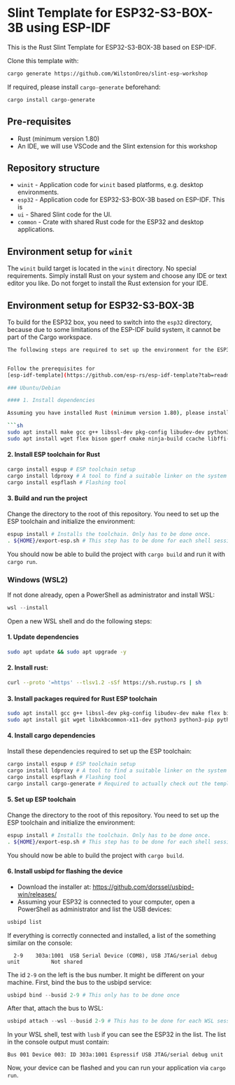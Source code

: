 # Slint Template for ESP32-S3-BOX-3B using ESP-IDF

This is the Rust Slint Template for ESP32-S3-BOX-3B based on ESP-IDF.

Clone this template with:

```sh
cargo generate https://github.com/WilstonOreo/slint-esp-workshop
```

If required, please install `cargo-generate` beforehand:

```sh
cargo install cargo-generate
```

## Pre-requisites

- Rust (minimum version 1.80)
- An IDE, we will use VSCode and the Slint extension for this workshop

## Repository structure

- `winit` - Application code for `winit` based platforms, e.g. desktop environments.
- `esp32` - Application code for ESP32-S3-BOX-3B based on ESP-IDF. This is 
- `ui` - Shared Slint code for the UI.
- `common` - Crate with shared Rust code for the ESP32 and desktop applications.

## Environment setup for `winit`

The `winit` build target is located in the `winit` directory.
No special requirements. Simply install Rust on your system and choose any IDE or text editor you like.
Do not forget to install the Rust extension for your IDE.

## Environment setup for ESP32-S3-BOX-3B

To build for the ESP32 box, you need to switch into the `esp32` directory, because due to some limitations of the ESP-IDF build system, it cannot be part of the Cargo workspace.

```sh
The following steps are required to set up the environment for the ESP32-S3-BOX-3B.


Follow the prerequisites for
[esp-idf-template](https://github.com/esp-rs/esp-idf-template?tab=readme-ov-file#prerequisites).

### Ubuntu/Debian

#### 1. Install dependencies

Assuming you have installed Rust (minimum version 1.80), please install the following packages via `apt`:

```sh
sudo apt install make gcc g++ libssl-dev pkg-config libudev-dev python3 python3-pip python3-venv
sudo apt install wget flex bison gperf cmake ninja-build ccache libffi-dev dfu-util libusb-1.0-0 usbutils
```

#### 2. Install ESP toolchain for Rust

```sh
cargo install espup # ESP toolchain setup
cargo install ldproxy # A tool to find a suitable linker on the system
cargo install espflash # Flashing tool
```

#### 3. Build and run the project

Change the directory to the root of this repository. 
You need to set up the ESP toolchain and initialize the environment:

```sh
espup install # Installs the toolchain. Only has to be done once.
. ${HOME}/export-esp.sh # This step has to be done for each shell session
```

You should now be able to build the project with `cargo build` and run it with `cargo run`.



### Windows (WSL2)

If not done already, open a PowerShell as administrator and install WSL:

```ps1
wsl --install
```

Open a new WSL shell and do the following steps:



#### 1. Update dependencies 

```sh
sudo apt update && sudo apt upgrade -y
```

#### 2. Install rust:

```sh
curl --proto '=https' --tlsv1.2 -sSf https://sh.rustup.rs | sh
```

#### 3. Install packages required for Rust ESP toolchain

```sh
sudo apt install gcc g++ libssl-dev pkg-config libudev-dev make flex bison gperf cmake ccache ninja-build 
sudo apt install git wget libxkbcommon-x11-dev python3 python3-pip python3-venv python3.12-venv libffi-dev dfu-util libusb-1.0-0 usbutils
```

#### 4. Install cargo dependencies

Install these dependencies required to set up the ESP toolchain: 

```sh
cargo install espup # ESP toolchain setup
cargo install ldproxy # A tool to find a suitable linker on the system
cargo install espflash # Flashing tool
cargo install cargo-generate # Required to actually check out the template
```


####  5. Set up ESP toolchain

Change the directory to the root of this repository. 
You need to set up the ESP toolchain and initialize the environment:

```sh
espup install # Installs the toolchain. Only has to be done once.
. ${HOME}/export-esp.sh # This step has to be done for each shell session
```

You should now be able to build the project with `cargo build`.

#### 6. Install usbipd for flashing the device

* Download the installer at: https://github.com/dorssel/usbipd-win/releases/
* Assuming your ESP32 is connected to your computer, open a PowerShell as administrator and list the USB devices:

```ps1
usbipd list
```

If everything is correctly connected and installed, a list of the  something similar on the console: 

```console
  2-9    303a:1001  USB Serial Device (COM8), USB JTAG/serial debug unit          Not shared
```

The id `2-9` on the left is the bus number. It might be different on your machine.
First, bind the bus to the usbipd service:

```ps1
usbipd bind --busid 2-9 # This only has to be done once
```

After that, attach the bus to WSL:

```ps1
usbipd attach --wsl --busid 2-9 # This has to be done for each WSL session and each time the device is disconnected
```

In your WSL shell, test with `lusb` if you can see the ESP32 in the list.
The list in the console output must contain:

```console
Bus 001 Device 003: ID 303a:1001 Espressif USB JTAG/serial debug unit
```

Now, your device can be flashed and you can run your application via `cargo run`.
